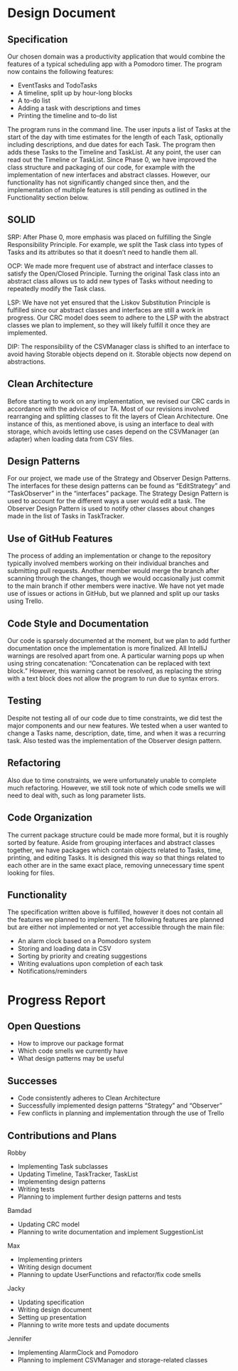 # Design Document

## Specification
Our chosen domain was a productivity application that would combine the features of a typical scheduling app with a Pomodoro timer. The program now contains the following features:
- EventTasks and TodoTasks
- A timeline, split up by hour-long blocks
- A to-do list
- Adding a task with descriptions and times
- Printing the timeline and to-do list

The program runs in the command line. The user inputs a list of Tasks at the start of the day with time estimates for the length of each Task, optionally including descriptions, and due dates for each Task. The program then adds these Tasks to the Timeline and TaskList. At any point, the user can read out the Timeline or TaskList.
Since Phase 0, we have improved the class structure and packaging of our code, for example with the implementation of new interfaces and abstract classes. However, our functionality has not significantly changed since then, and the implementation of multiple features is still pending as outlined in the Functionality section below.

## SOLID
SRP: After Phase 0, more emphasis was placed on fulfilling the Single Responsibility Principle. For example, we split the Task class into types of Tasks and its attributes so that it doesn’t need to handle them all.

OCP: We made more frequent use of abstract and interface classes to satisfy the Open/Closed Principle. Turning the original Task class into an abstract class allows us to add new types of Tasks without needing to repeatedly modify the Task class.

LSP: We have not yet ensured that the Liskov Substitution Principle is fulfilled since our abstract classes and interfaces are still a work in progress. Our CRC model does seem to adhere to the LSP with the abstract classes we plan to implement, so they will likely fulfill it once they are implemented.

DIP: The responsibility of the CSVManager class is shifted to an interface to avoid having Storable objects depend on it. Storable objects now depend on abstractions.

## Clean Architecture
Before starting to work on any implementation, we revised our CRC cards in accordance with the advice of our TA. Most of our revisions involved rearranging and splitting classes to fit the layers of Clean Architecture. One instance of this, as mentioned above, is using an interface to deal with storage, which avoids letting use cases depend on the CSVManager (an adapter) when loading data from CSV files.

## Design Patterns
For our project, we made use of the Strategy and Observer Design Patterns. The interfaces for these design patterns can be found as “EditStrategy” and “TaskObserver” in the “interfaces” package. The Strategy Design Pattern is used to account for the different ways a user would edit a task. The Observer Design Pattern is used to notify other classes about changes made in the list of Tasks in TaskTracker.

## Use of GitHub Features
The process of adding an implementation or change to the repository typically involved members working on their individual branches and submitting pull requests. Another member would merge the branch after scanning through the changes, though we would occasionally just commit to the main branch if other members were inactive. We have not yet made use of issues or actions in GitHub, but we planned and split up our tasks using Trello.

## Code Style and Documentation
Our code is sparsely documented at the moment, but we plan to add further documentation once the implementation is more finalized. All IntelliJ warnings are resolved apart from one. A particular warning pops up when using string concatenation: “Concatenation can be replaced with text block.” However, this warning cannot be resolved, as replacing the string with a text block does not allow the program to run due to syntax errors.

## Testing
Despite not testing all of our code due to time constraints, we did test the major components and our new features. We tested when a user wanted to change a Tasks name, description, date, time, and when it was a recurring task. Also tested was the implementation of the Observer design pattern.

## Refactoring
Also due to time constraints, we were unfortunately unable to complete much refactoring. However, we still took note of which code smells we will need to deal with, such as long parameter lists.

## Code Organization
The current package structure could be made more formal, but it is roughly sorted by feature. Aside from grouping interfaces and abstract classes together, we have packages which contain objects related to Tasks, time, printing, and editing Tasks. It is designed this way so that things related to each other are in the same exact place, removing unnecessary time spent looking for files.

## Functionality
The specification written above is fulfilled, however it does not contain all the features we planned to implement. The following features are planned but are either not implemented or not yet accessible through the main file:
- An alarm clock based on a Pomodoro system
- Storing and loading data in CSV
- Sorting by priority and creating suggestions
- Writing evaluations upon completion of each task
- Notifications/reminders

# Progress Report

## Open Questions
- How to improve our package format
- Which code smells we currently have
- What design patterns may be useful

## Successes
- Code consistently adheres to Clean Architecture
- Successfully implemented design patterns “Strategy” and “Observer”
- Few conflicts in planning and implementation through the use of Trello

## Contributions and Plans
Robby
- Implementing Task subclasses
- Updating Timeline, TaskTracker, TaskList
- Implementing design patterns
- Writing tests
- Planning to implement further design patterns and tests

Bamdad
- Updating CRC model
- Planning to write documentation and implement SuggestionList

Max
- Implementing printers
- Writing design document
- Planning to update UserFunctions and refactor/fix code smells

Jacky
- Updating specification
- Writing design document
- Setting up presentation
- Planning to write more tests and update documents

Jennifer
- Implementing AlarmClock and Pomodoro
- Planning to implement CSVManager and storage-related classes

